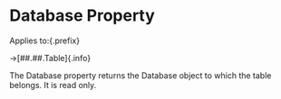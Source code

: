 # Database Property

Applies to:{.prefix}

→[##.##.Table]{.info}

The Database property returns the Database object to which the table belongs. It is read only.

